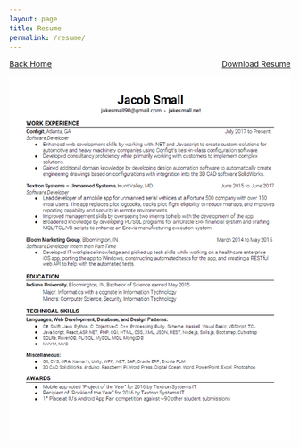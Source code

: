 ```yaml
---
layout: page
title: Resume
permalink: /resume/
---
```

<p style="text-align:left;">
    <!-- [Back to Home](/) -->
    <a href="/">Back Home</a>
    <span style="float:right;">
        <!-- [Download Resume as PDF](/assets/pdf/Resume_Jacob_Small_2019.pdf) -->
        <a href="/assets/pdf/Resume_Jacob_Small_2019.pdf">Download Resume</a>
    </span>
</p>



![](/assets/img/Resume_Jacob_Small_2019.png)